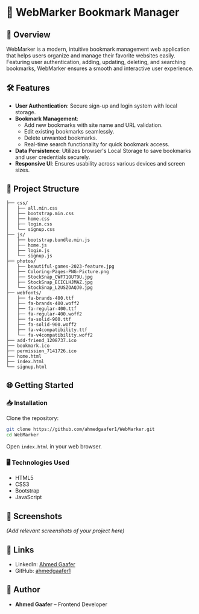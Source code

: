 # 📌 WebMarker Bookmark Manager

## 🚀 Overview

WebMarker is a modern, intuitive bookmark management web application that helps users organize and manage their favorite websites easily. Featuring user authentication, adding, updating, deleting, and searching bookmarks, WebMarker ensures a smooth and interactive user experience.

## 🛠️ Features

- **User Authentication**: Secure sign-up and login system with local storage.
- **Bookmark Management**:
  - Add new bookmarks with site name and URL validation.
  - Edit existing bookmarks seamlessly.
  - Delete unwanted bookmarks.
  - Real-time search functionality for quick bookmark access.
- **Data Persistence**: Utilizes browser's Local Storage to save bookmarks and user credentials securely.
- **Responsive UI**: Ensures usability across various devices and screen sizes.

## 📁 Project Structure

```
├── css/
│   ├── all.min.css
│   ├── bootstrap.min.css
│   ├── home.css
│   ├── login.css
│   └── signup.css
├── js/
│   ├── bootstrap.bundle.min.js
│   ├── home.js
│   ├── login.js
│   └── signup.js
├── photos/
│   ├── beautiful-games-2023-feature.jpg
│   ├── Coloring-Pages-PNG-Picture.png
│   ├── StockSnap_CWF71OUT9U.jpg
│   ├── StockSnap_ECICLHJMAZ.jpg
│   └── StockSnap_L2USZOAQJ0.jpg
├── webfonts/
│   ├── fa-brands-400.ttf
│   ├── fa-brands-400.woff2
│   ├── fa-regular-400.ttf
│   ├── fa-regular-400.woff2
│   ├── fa-solid-900.ttf
│   ├── fa-solid-900.woff2
│   ├── fa-v4compatibility.ttf
│   └── fa-v4compatibility.woff2
├── add-friend_1208737.ico
├── bookmark.ico
├── permission_7141726.ico
├── home.html
├── index.html
└── signup.html
```

## 🌐 Getting Started

### 📥 Installation

Clone the repository:

```bash
git clone https://github.com/ahmedgaafer1/WebMarker.git
cd WebMarker
```

Open `index.html` in your web browser.

### 🖥️ Technologies Used

- HTML5
- CSS3
- Bootstrap
- JavaScript

## 📸 Screenshots

*(Add relevant screenshots of your project here)*

## 🔗 Links

- LinkedIn: [Ahmed Gaafer](https://www.linkedin.com/in/ahmedgaafer/)
- GitHub: [ahmedgaafer1](https://github.com/ahmedgaafer1)

## 📝 Author

- **Ahmed Gaafer** – Frontend Developer

